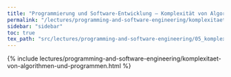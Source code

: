 ```yaml
---
title: "Programmierung und Software-Entwicklung – Komplexität von Algorithmen und Programmen"
permalink: "/lectures/programming-and-software-engineering/komplexitaet-von-algorithmen-und-programmen.html"
sidebar: "sidebar"
toc: true
tex_path: "src/lectures/programming-and-software-engineering/05_komplexitaet.tex"
---
```


{% include lectures/programming-and-software-engineering/komplexitaet-von-algorithmen-und-programmen.html %}